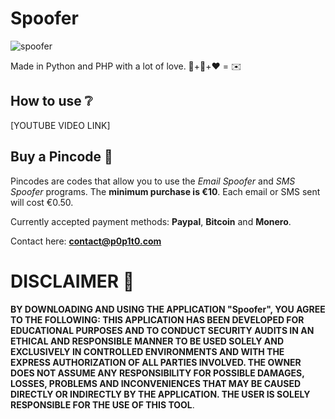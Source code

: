 # Spoofer

![spoofer](https://github.com/p0p1t0/spoofer/assets/148875004/11bc9fc6-f6af-4f69-b615-54df337c025a)

Made in Python and PHP with a lot of love. 🐍+🐘+❤️ = ✉️

## How to use ❔

[YOUTUBE VIDEO LINK]

 ## Buy a Pincode 🔑
 
Pincodes are codes that allow you to use the *Email Spoofer* and *SMS Spoofer* programs. The **minimum purchase is €10**. Each email or SMS sent will cost €0.50.

Currently accepted payment methods: **Paypal**, **Bitcoin** and **Monero**.

Contact here: **contact@p0p1t0.com**

# DISCLAIMER 📜

 **BY DOWNLOADING AND USING THE APPLICATION "Spoofer", YOU AGREE TO THE FOLLOWING: THIS APPLICATION HAS BEEN DEVELOPED FOR EDUCATIONAL PURPOSES AND TO CONDUCT SECURITY AUDITS IN AN ETHICAL AND RESPONSIBLE MANNER TO BE USED SOLELY AND EXCLUSIVELY IN CONTROLLED ENVIRONMENTS AND WITH THE EXPRESS AUTHORIZATION OF ALL PARTIES INVOLVED. THE OWNER DOES NOT ASSUME ANY RESPONSIBILITY FOR POSSIBLE DAMAGES, LOSSES, PROBLEMS AND INCONVENIENCES THAT MAY BE CAUSED DIRECTLY OR INDIRECTLY BY THE APPLICATION. THE USER IS SOLELY RESPONSIBLE FOR THE USE OF THIS TOOL**.
